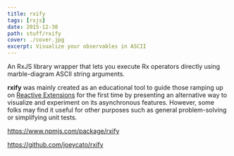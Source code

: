 ```yaml
---
title: rxify
tags: [rxjs]
date: 2015-12-30
path: stuff/rxify
cover: ./cover.jpg
excerpt: Visualize your observables in ASCII
---
```


An RxJS library wrapper that lets you execute Rx operators directly using marble-diagram ASCII string arguments.

**rxify** was mainly created as an educational tool to guide those ramping up on [Reactive Extensions](https://github.com/Reactive-Extensions/) for the first time by presenting an alternative way to visualize and experiment on its asynchronous features. However, some folks may find it useful for other purposes such as general problem-solving or simplifying unit tests.

https://www.npmjs.com/package/rxify

https://github.com/joeycato/rxify
